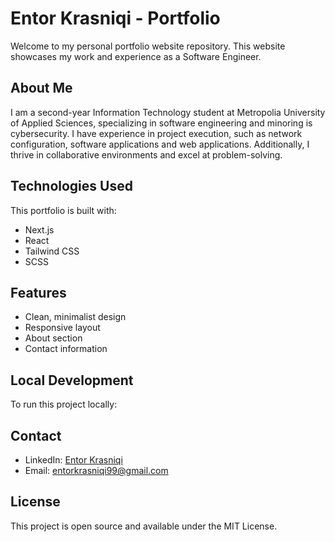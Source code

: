 # Entor Krasniqi - Portfolio

Welcome to my personal portfolio website repository. This website showcases my work and experience as a Software Engineer.

## About Me

I am a second-year Information Technology student at Metropolia University of Applied Sciences, specializing in software engineering and minoring is cybersecurity. I have experience in project execution, such as network configuration, software applications and web applications. Additionally, I thrive in collaborative environments and excel at problem-solving.

## Technologies Used

This portfolio is built with:

- Next.js
- React
- Tailwind CSS
- SCSS

## Features

- Clean, minimalist design
- Responsive layout
- About section
- Contact information

## Local Development

To run this project locally:

## Contact

- LinkedIn: [Entor Krasniqi](https://www.linkedin.com/in/entor-krasniqi-055b66159/)
- Email: [entorkrasniqi99@gmail.com](mailto:entorkrasniqi99@gmail.com)

## License

This project is open source and available under the MIT License.
